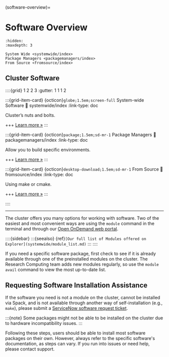 (software-overview)=
# Software Overview
```{toctree}
:hidden:
:maxdepth: 3

System Wide <systemwide/index>
Package Managers <packagemanagers/index>
From Source <fromsource/index>
```
## Cluster Software


::::{grid} 1 2 2 3
:gutter: 1 1 1 2

:::{grid-item-card} {octicon}`globe;1.5em;screen-full` System-wide Software
:link: systemwide/index
:link-type: doc

Cluster’s nuts and bolts.

+++
[Learn more »](systemwide/index)
:::

:::{grid-item-card} {octicon}`package;1.5em;sd-mr-1` Package Managers
:link: packagemanagers/index
:link-type: doc

Allow you to build specific environments.

+++
[Learn more »](packagemanagers/index)
:::

:::{grid-item-card} {octicon}`desktop-download;1.5em;sd-mr-1` From Source
:link: fromsource/index
:link-type: doc

Using make or cmake.

+++
[Learn more »](fromsource/index)
:::

::::

---
The cluster offers you many options for working with software. Two of the easiest and most convenient ways are using the `module` command in the terminal and through our [Open OnDemand web portal](https://rc.northeastern.edu/ood/).

::::{sidebar}
:::{seealso}
{ref}`[Our full list of Modules offered on Explorer](systemwide/module_list.md)`
:::
::::

If you need a specific software package, first check to see if it is already available through one of the preinstalled modules on the cluster. The Research Computing team adds new modules regularly, so use the `module avail` command to view the most up-to-date list.

## Requesting Software Installation Assistance
If the software you need is not a module on the cluster, cannot be installed via Spack, and is not available through another way of self-installation (e.g., `make`), please submit a [ServiceNow software request ticket].

:::{note}
Some packages might not be able to be installed on the cluster due to hardware incompatibility issues.
:::

Following these steps, users should be able to install most software packages on their own. However, always refer to the specific software's documentation, as steps can vary. If you run into issues or need help, please contact support.

[servicenow software request ticket]: https://bit.ly/NURC-Software

